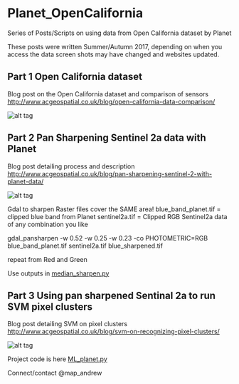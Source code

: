 # Planet_OpenCalifornia
Series of Posts/Scripts on using data from Open California dataset by Planet

These posts were written Summer/Autumn 2017, depending on when you access the data screen shots may have changed and websites updated.

## Part 1 Open California dataset

Blog post on the Open California dataset and comparison of sensors http://www.acgeospatial.co.uk/blog/open-california-data-comparison/

![alt tag](http://www.acgeospatial.co.uk/wp-content/uploads/2017/07/01_Planet-768x384.jpg)

## Part 2 Pan Sharpening Sentinel 2a data with Planet
Blog post detailing process and description 
http://www.acgeospatial.co.uk/blog/pan-sharpening-sentinel-2-with-planet-data/

![alt tag](http://www.acgeospatial.co.uk/wp-content/uploads/2017/08/01_title.jpg)

Gdal to sharpen
Raster files cover the SAME area!
blue_band_planet.tif = clipped blue band from Planet
sentinel2a.tif = Clipped RGB Sentinel2a data of any combination you like

gdal_pansharpen -w 0.52 -w 0.25 -w 0.23 -co PHOTOMETRIC=RGB blue_band_planet.tif sentinel2a.tif blue_sharpened.tif

repeat from Red and Green

Use outputs in [median_sharpen.py](https://github.com/acgeospatial/Planet_OpenCalifornia/blob/master/median_sharpen.py)


## Part 3 Using pan sharpened Sentinal 2a to run SVM pixel clusters 
Blog post detailing SVM on pixel clusters
http://www.acgeospatial.co.uk/blog/svm-on-recognizing-pixel-clusters/

![alt tag](http://www.acgeospatial.co.uk/wp-content/uploads/2017/08/01_title-1.jpg)

Project code is here [ML_planet.py](https://github.com/acgeospatial/Planet_OpenCalifornia/blob/master/ML_planet.py)

Connect/contact @map_andrew
